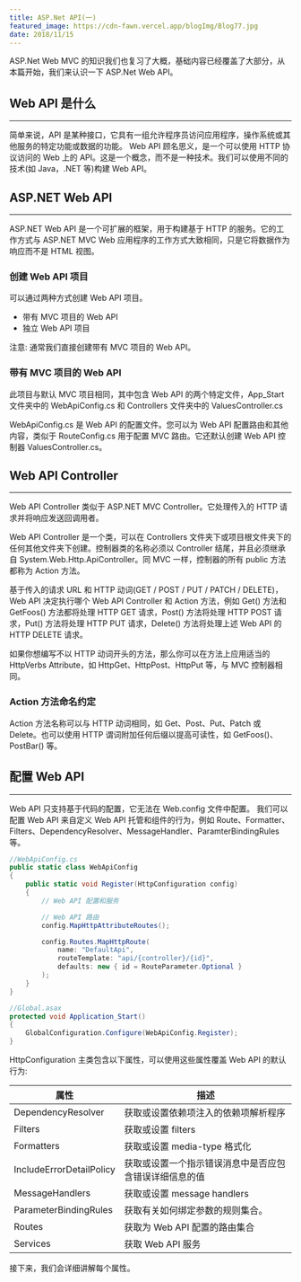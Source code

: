 ```yaml
---
title: ASP.Net API(一)
featured_image: https://cdn-fawn.vercel.app/blogImg/Blog77.jpg
date: 2018/11/15
---
```


ASP.Net Web MVC 的知识我们也复习了大概，基础内容已经覆盖了大部分，从本篇开始，我们来认识一下 ASP.Net Web API。

## Web API 是什么
***  
简单来说，API 是某种接口，它具有一组允许程序员访问应用程序，操作系统或其他服务的特定功能或数据的功能。
Web API 顾名思义，是一个可以使用 HTTP 协议访问的 Web 上的 API。这是一个概念，而不是一种技术。我们可以使用不同的技术(如 Java，.NET 等)构建 Web API。

## ASP.NET Web API
***  
ASP.NET Web API 是一个可扩展的框架，用于构建基于 HTTP 的服务。它的工作方式与 ASP.NET MVC Web 应用程序的工作方式大致相同，只是它将数据作为响应而不是 HTML 视图。

### 创建 Web API 项目
可以通过两种方式创建 Web API 项目。
- 带有 MVC 项目的 Web API
- 独立 Web API 项目

注意: 通常我们直接创建带有 MVC 项目的 Web API。

### 带有 MVC 项目的 Web API
此项目与默认 MVC 项目相同，其中包含 Web API 的两个特定文件，App_Start 文件夹中的 WebApiConfig.cs 和 Controllers 文件夹中的 ValuesController.cs

WebApiConfig.cs 是 Web API 的配置文件。您可以为 Web API 配置路由和其他内容，类似于 RouteConfig.cs 用于配置 MVC 路由。它还默认创建 Web API 控制器 ValuesController.cs。

## Web API Controller
***  
Web API Controller 类似于 ASP.NET MVC Controller。它处理传入的 HTTP 请求并将响应发送回调用者。

Web API Controller 是一个类，可以在 Controllers 文件夹下或项目根文件夹下的任何其他文件夹下创建。控制器类的名称必须以 Controller 结尾，并且必须继承自 System.Web.Http.ApiController。同 MVC 一样，控制器的所有 public 方法都称为 Action 方法。

基于传入的请求 URL 和 HTTP 动词(GET / POST / PUT / PATCH / DELETE)，Web API 决定执行哪个 Web API Controller 和 Action 方法，例如 Get() 方法和 GetFoos() 方法都将处理 HTTP GET 请求，Post() 方法将处理 HTTP POST 请求，Put() 方法将处理 HTTP PUT 请求，Delete() 方法将处理上述 Web API 的 HTTP DELETE 请求。

如果你想编写不以 HTTP 动词开头的方法，那么你可以在方法上应用适当的 HttpVerbs Attribute，如 HttpGet、HttpPost、HttpPut 等，与 MVC 控制器相同。

### Action 方法命名约定
Action 方法名称可以与 HTTP 动词相同，如 Get、Post、Put、Patch 或 Delete。也可以使用 HTTP 谓词附加任何后缀以提高可读性，如 GetFoos()、PostBar() 等。

## 配置 Web API
***  
Web API 只支持基于代码的配置，它无法在 Web.config 文件中配置。
我们可以配置 Web API 来自定义 Web API 托管和组件的行为，例如 Route、Formatter、Filters、DependencyResolver、MessageHandler、ParamterBindingRules 等。
``` csharp
//WebApiConfig.cs
public static class WebApiConfig
{
    public static void Register(HttpConfiguration config)
    {
        // Web API 配置和服务

        // Web API 路由
        config.MapHttpAttributeRoutes();

        config.Routes.MapHttpRoute(
            name: "DefaultApi",
            routeTemplate: "api/{controller}/{id}",
            defaults: new { id = RouteParameter.Optional }
        );
    }
}

//Global.asax
protected void Application_Start()
{
    GlobalConfiguration.Configure(WebApiConfig.Register);
}
```

HttpConfiguration 主类包含以下属性，可以使用这些属性覆盖 Web API 的默认行为: 

| 属性                     | 描述                                                   |
|--------------------------|------------------------------------------------------|
| DependencyResolver       | 获取或设置依赖项注入的依赖项解析程序                   |
| Filters                  | 获取或设置 filters                                     |
| Formatters               | 获取或设置 media-type 格式化                           |
| IncludeErrorDetailPolicy | 获取或设置一个指示错误消息中是否应包含错误详细信息的值 |
| MessageHandlers          | 获取或设置 message handlers                            |
| ParameterBindingRules    | 获取有关如何绑定参数的规则集合。                        |
| Routes                   | 获取为 Web API 配置的路由集合                          |
| Services                 | 获取 Web API 服务                                      |

接下来，我们会详细讲解每个属性。